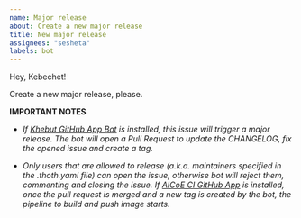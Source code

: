 ```yaml
---
name: Major release
about: Create a new major release
title: New major release
assignees: "sesheta"
labels: bot
---
```


Hey, Kebechet!

Create a new major release, please.

**IMPORTANT NOTES**

- _If [Khebut GitHub App Bot](https://github.com/apps/khebhut) is installed, this issue will trigger a major release. The bot will open a Pull Request to update the CHANGELOG, fix the opened issue and create a tag._

- _Only users that are allowed to release (a.k.a. maintainers specified in the .thoth.yaml file) can open the issue, otherwise bot will reject them, commenting and closing the issue. If [AICoE CI GitHub App](https://github.com/apps/aicoe-ci) is installed, once the pull request is merged and a new tag is created by the bot, the pipeline to build and push image starts._
